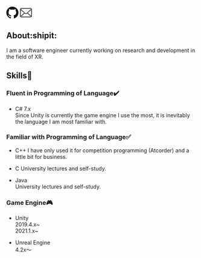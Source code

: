 [![Github](./img/GitHub-Mark-32px.png)](https://github.com/yutosasaki)
[![Mail](./img/Mail-32px.png)](mailto:yuto.sasaki19@gmail.com)

## About:shipit:

I am a software engineer currently working on research and development in the field of XR.

## Skills:page_with_curl:

### Fluent in Programming of Language:heavy_check_mark:

- C#
  7.x  
  Since Unity is currently the game engine I use the most, it is inevitably the language I am most familiar with.

### Familiar with Programming of Language:white_check_mark:

- C++
  I have only used it for competition programming (Atcorder) and a little bit for business.

- C
  University lectures and self-study.

- Java  
  University lectures and self-study.

### Game Engine:video_game:

- Unity  
  2019.4.x~  
  2021.1.x~

- Unreal Engine  
  4.2x～
